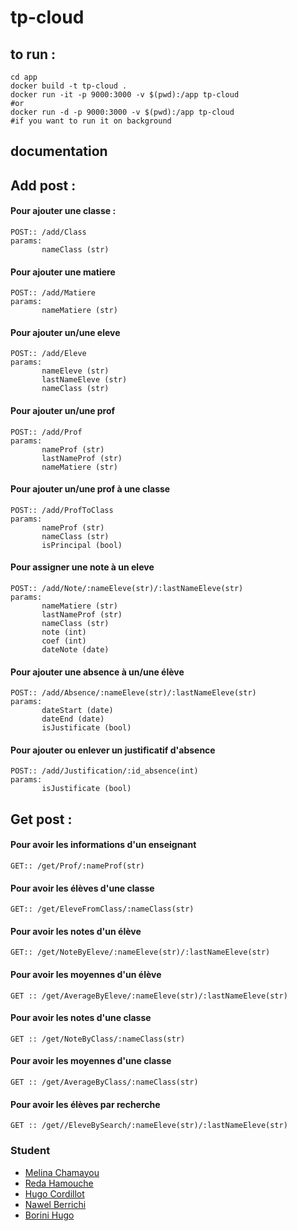 # tp-cloud


## to run : 

    cd app
    docker build -t tp-cloud .
    docker run -it -p 9000:3000 -v $(pwd):/app tp-cloud
    #or
    docker run -d -p 9000:3000 -v $(pwd):/app tp-cloud  
    #if you want to run it on background



## documentation

## Add post :

#### Pour ajouter une classe :
    POST:: /add/Class
    params:
		   nameClass (str)
		   
#### Pour ajouter une matiere
    POST:: /add/Matiere
    params:
		   nameMatiere (str)
		   
#### Pour ajouter un/une eleve
    POST:: /add/Eleve
    params:
		   nameEleve (str)
		   lastNameEleve (str)
		   nameClass (str)
#### Pour ajouter un/une prof

    POST:: /add/Prof
    params:
		   nameProf (str)
		   lastNameProf (str)
		   nameMatiere (str)
#### Pour ajouter un/une prof à une classe
    POST:: /add/ProfToClass
    params:
		   nameProf (str)
		   nameClass (str)
		   isPrincipal (bool)
		   
#### Pour assigner une note à un eleve
    POST:: /add/Note/:nameEleve(str)/:lastNameEleve(str)
    params:
		   nameMatiere (str)
		   lastNameProf (str)
		   nameClass (str)
		   note (int)
		   coef (int)
		   dateNote (date)

#### Pour ajouter une absence à un/une élève
    POST:: /add/Absence/:nameEleve(str)/:lastNameEleve(str)
    params:
		   dateStart (date)
		   dateEnd (date)
		   isJustificate (bool)

#### Pour ajouter ou enlever un justificatif d'absence

    POST:: /add/Justification/:id_absence(int)
    params:
		   isJustificate (bool)

## Get post : 

#### Pour avoir les informations d'un enseignant
    GET:: /get/Prof/:nameProf(str)

#### Pour avoir les élèves d'une classe

    GET:: /get/EleveFromClass/:nameClass(str)


#### Pour avoir les notes d'un élève 

    GET:: /get/NoteByEleve/:nameEleve(str)/:lastNameEleve(str)

#### Pour avoir les moyennes d'un élève

    GET :: /get/AverageByEleve/:nameEleve(str)/:lastNameEleve(str)
   
#### Pour avoir les notes d'une classe

    GET :: /get/NoteByClass/:nameClass(str)
    
#### Pour avoir les moyennes d'une classe
	
    GET :: /get/AverageByClass/:nameClass(str)

#### Pour avoir les élèves par recherche

    GET :: /get//EleveBySearch/:nameEleve(str)/:lastNameEleve(str)
    
### Student

 - [Melina Chamayou](https://github.com/Klochette)
 - [Reda Hamouche](https://github.com/RedaHamouche)
 - [Hugo Cordillot](https://github.com/Hgo0123)
 - [Nawel Berrichi](https://github.com/NawelBrrch)
 - [Borini Hugo](https://github.com/hugoborini)
